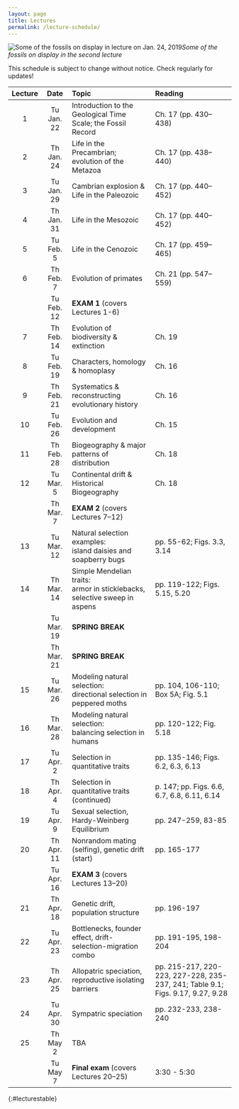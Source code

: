 ```yaml
---
layout: page
title: Lectures
permalink: /lecture-schedule/
---
```

![Some of the fossils on display in lecture on Jan. 24, 2019](../assets/img/fossil-banner.png)_Some of the fossils on display in the second lecture_

This schedule is subject to change without notice. Check regularly for updates!

Lecture |  Date      | Topic                                                             |  Reading
:-----: | :--------: | :---------------------------------------------------------------- |  :-----------------
   1    | Tu Jan. 22 | Introduction to the Geological Time Scale; the Fossil Record      |  Ch. 17 (pp. 430–438)
   2    | Th Jan. 24 | Life in the Precambrian; evolution of the Metazoa                 |  Ch. 17 (pp. 438–440)
   3    | Tu Jan. 29 | Cambrian explosion & Life in the Paleozoic                        |  Ch. 17 (pp. 440–452)
   4    | Th Jan. 31 | Life in the Mesozoic                                              |  Ch. 17 (pp. 440–452)
   5    | Tu Feb.  5 | Life in the Cenozoic                                              |  Ch. 17 (pp. 459–465)
   6    | Th Feb.  7 | Evolution of primates                                             |  Ch. 21 (pp. 547–559)
        | Tu Feb. 12 | **EXAM 1** (covers Lectures 1-6)                                  |
   7    | Th Feb. 14 | Evolution of biodiversity & extinction                            |  Ch. 19
   8    | Tu Feb. 19 | Characters, homology & homoplasy                                  |  Ch. 16
   9    | Th Feb. 21 | Systematics & reconstructing evolutionary history                 |  Ch. 16
  10    | Tu Feb. 26 | Evolution and development                                         |  Ch. 15
  11    | Th Feb. 28 | Biogeography & major patterns of distribution                     |  Ch. 18
  12    | Tu Mar.  5 | Continental drift & Historical Biogeography                       |  Ch. 18
        | Th Mar.  7 | **EXAM 2** (covers Lectures 7–12)                                 |
  13    | Tu Mar. 12 | Natural selection examples:<br/>island daisies and soapberry bugs              |  pp. 55-62; Figs. 3.3, 3.14
  14    | Th Mar. 14 | Simple Mendelian traits:<br/>armor in sticklebacks, selective sweep in aspens |  pp. 119-122; Figs. 5.15, 5.20
        | Tu Mar. 19 | **SPRING BREAK**                                                  |
        | Th Mar. 21 | **SPRING BREAK**                                                  |
  15    | Tu Mar. 26 | Modeling natural selection:<br/>directional selection in peppered moths |  pp. 104, 106-110; Box 5A; Fig. 5.1
  16    | Th Mar. 28 | Modeling natural selection:<br/>balancing selection in humans     |  pp. 120-122; Fig. 5.18
  17    | Tu Apr.  2 | Selection in quantitative traits                                  |  pp. 135-146; Figs. 6.2, 6.3, 6.13
  18    | Th Apr.  4 | Selection in quantitative traits (continued)                      |  p. 147; pp. Figs. 6.6, 6.7, 6.8, 6.11, 6.14
  19    | Tu Apr.  9 | Sexual selection, Hardy-Weinberg Equilibrium                      |  pp. 247-259, 83-85
  20    | Th Apr. 11 | Nonrandom mating (selfing), genetic drift (start)                 |  pp. 165-177
        | Tu Apr. 16 | **EXAM 3**  (covers Lectures 13–20)                               |
  21    | Th Apr. 18 | Genetic drift, population structure                               |  pp. 196-197
  22    | Tu Apr. 23 | Bottlenecks, founder effect, drift-selection-migration combo      |  pp. 191-195, 198-204
  23    | Th Apr. 25 | Allopatric speciation, reproductive isolating barriers            |  pp. 215-217, 220-223, 227-228, 235-237, 241; Table 9.1; Figs. 9.17, 9.27, 9.28
  24    | Tu Apr. 30 | Sympatric speciation                                              |  pp. 232-233, 238-240
  25    | Th May   2 | TBA                                                               |  
        | Tu May   7 | **Final exam** (covers Lectures 20–25)                            | 3:30 - 5:30
{:#lecturestable}
